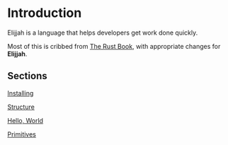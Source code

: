 # Introduction

Elijjah is a language that helps developers get work done quickly.

Most of this is cribbed from [The Rust Book](https://doc.rust-lang.org/book/), with appropriate changes for **Elijjah**.

## Sections

[Installing](installing.md)

[Structure](code_structure.md)

[Hello, World](hello.md)

[Primitives](primitives/)

